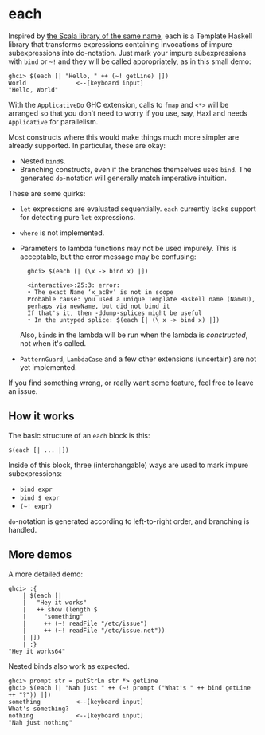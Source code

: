 # each

Inspired by [the Scala library of the same name](https://github.com/ThoughtWorksInc/each),
each is a Template Haskell library that transforms expressions containing
invocations of impure subexpressions into do-notation. Just mark your impure
subexpressions with `bind` or `~!` and they will be called appropriately,
as in this small demo:

    ghci> $(each [| "Hello, " ++ (~! getLine) |])
    World              <--[keyboard input]
    "Hello, World"

With the `ApplicativeDo` GHC extension, calls to `fmap` and `<*>` will be
arranged so that you don't need to worry if you use, say, Haxl and needs
`Applicative` for parallelism.

Most constructs where this would make things much more simpler are already
supported. In particular, these are okay:

- Nested `bind`s.
- Branching constructs, even if the branches themselves uses `bind`. The
generated `do`-notation will generally match imperative intuition.

These are some quirks:

- `let` expressions are evaluated sequentially. `each` currently lacks support
for detecting pure `let` expressions.
- `where` is not implemented.
- Parameters to lambda functions may not be used impurely. This is acceptable,
but the error message may be confusing:

        ghci> $(each [| (\x -> bind x) |])

        <interactive>:25:3: error:
        • The exact Name ‘x_acBv’ is not in scope
        Probable cause: you used a unique Template Haskell name (NameU),
        perhaps via newName, but did not bind it
        If that's it, then -ddump-splices might be useful
        • In the untyped splice: $(each [| (\ x -> bind x) |])

  Also, `bind`s in the lambda will be run when the lambda is *constructed*,
not when it's called.
- `PatternGuard`, `LambdaCase` and a few other extensions (uncertain) are not
yet implemented.

If you find something wrong, or really want some feature, feel free to leave an
issue.

## How it works

The basic structure of an `each` block is this:

    $(each [| ... |])

Inside of this block, three (interchangable) ways are used to mark impure
subexpressions:

- `bind expr`
- `bind $ expr`
- `(~! expr)`

`do`-notation is generated according to left-to-right order, and branching is
handled.

## More demos

A more detailed demo:

    ghci> :{
        | $(each [|
        |   "Hey it works"
        |   ++ show (length $
        |     "something"
        |     ++ (~! readFile "/etc/issue")
        |     ++ (~! readFile "/etc/issue.net"))
        | |])
        | :}
    "Hey it works64"

Nested binds also work as expected.

    ghci> prompt str = putStrLn str *> getLine
    ghci> $(each [| "Nah just " ++ (~! prompt ("What's " ++ bind getLine ++ "?")) |])
    something          <--[keyboard input]
    What's something?
    nothing            <--[keyboard input]
    "Nah just nothing"
